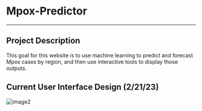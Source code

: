 # Mpox-Predictor

***

## Project Description
This goal for this website is to use machine learning to predict and forecast Mpox cases by region, and then use interactive tools to display those outputs.

## Current User Interface Design (2/21/23)
![image2](https://user-images.githubusercontent.com/60261890/220718302-12e0393e-6fbc-49b8-a85b-252d57fb6f68.png)
